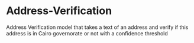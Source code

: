 # Address-Verification
Address Verification model that takes a text of an address and verify if this address is in Cairo governorate or not with a confidence threshold 
